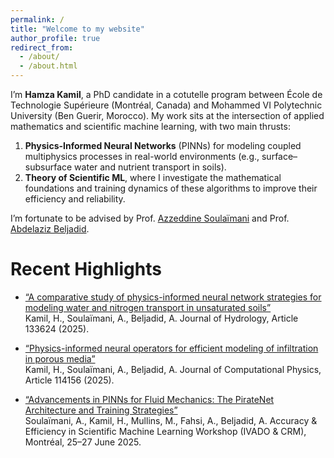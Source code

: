 ```yaml
---
permalink: /
title: "Welcome to my website"
author_profile: true
redirect_from:
  - /about/
  - /about.html
---
```


I’m **Hamza Kamil**, a PhD candidate in a cotutelle program between École de Technologie Supérieure (Montréal, Canada) and Mohammed VI Polytechnic University (Ben Guerir, Morocco). My work sits at the intersection of applied mathematics and scientific machine learning, with two main thrusts:

1. **Physics-Informed Neural Networks** (PINNs) for modeling coupled multiphysics processes in real-world environments (e.g., surface–subsurface water and nutrient transport in soils).
2. **Theory of Scientific ML**, where I investigate the mathematical foundations and training dynamics of these algorithms to improve their efficiency and reliability.

I’m fortunate to be advised by Prof. [Azzeddine Soulaïmani](https://www.researchgate.net/profile/Azzeddine-Soulaimani/) and Prof. [Abdelaziz Beljadid](https://scholar.google.com/citations?user=_XAQf5YAAAAJ&hl=fr).

**Recent Highlights**
=======

- [“A comparative study of physics-informed neural network strategies for modeling water and nitrogen transport in unsaturated soils”](publication/PINN-MPINN-hydrology)  
  Kamil, H., Soulaïmani, A., Beljadid, A. Journal of Hydrology, Article 133624 (2025).

- [“Physics-informed neural operators for efficient modeling of infiltration in porous media”](publication/DeepONet_JCP)  
  Kamil, H., Soulaïmani, A., Beljadid, A. Journal of Computational Physics, Article 114156 (2025).

- [“Advancements in PINNs for Fluid Mechanics: The PirateNet Architecture and Training Strategies”](talks/adavance_piratenets_azzeddine)  
  Soulaïmani, A., Kamil, H., Mullins, M., Fahsi, A., Beljadid, A. Accuracy & Efficiency in Scientific Machine Learning Workshop (IVADO & CRM), Montréal, 25–27 June 2025.



